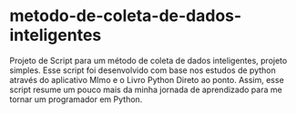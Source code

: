 # metodo-de-coleta-de-dados-inteligentes
Projeto de Script para um método de coleta de dados inteligentes, projeto simples. Esse script foi desenvolvido com base nos estudos de python através do aplicativo MImo e o Livro Python Direto ao ponto. Assim, esse script resume um pouco mais da minha jornada de aprendizado para me tornar um programador em Python.
